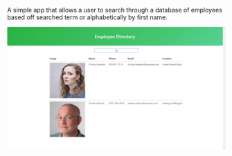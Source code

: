 A simple app that allows a user to search through a database of employees based off searched term or alphabetically by first name.

![screenshot of app](/public/images/react-employee-directory-screenshot.png)
